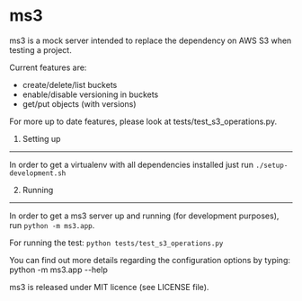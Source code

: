ms3
===

ms3 is a mock server intended to replace the dependency on AWS S3 when testing a project.

Current features are:
- create/delete/list buckets
- enable/disable versioning in buckets
- get/put objects (with versions)


For more up to date features, please look at tests/test_s3_operations.py.

1. Setting up
-------------
In order to get a virtualenv with all dependencies installed just run `./setup-development.sh`

2. Running
----------
In order to get a ms3 server up and running (for development purposes), run `python -m ms3.app`.

For running the test: `python tests/test_s3_operations.py`

You can find out more details regarding the configuration options by typing:
    python -m ms3.app --help


ms3 is released under MIT licence (see LICENSE file).
